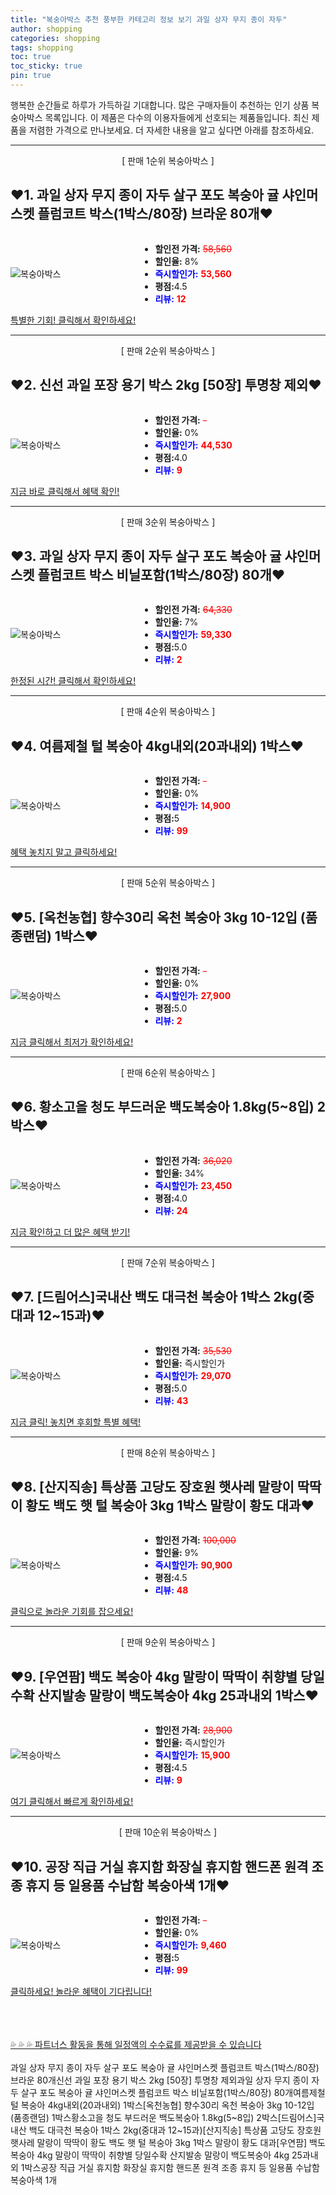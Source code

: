 ```yaml
---
title: "복숭아박스 추천 풍부한 카테고리 정보 보기 과일 상자 무지 종이 자두"
author: shopping
categories: shopping
tags: shopping
toc: true
toc_sticky: true
pin: true
---
```

행복한 순간들로 하루가 가득하길 기대합니다. 많은 구매자들이 추천하는 인기 상품 복숭아박스 목록입니다. 이 제품은 다수의 이용자들에게 선호되는 제품들입니다. 최신 제품을 저렴한 가격으로 만나보세요. 더 자세한 내용을 알고 싶다면 아래를 참조하세요.

---
<p class="toplist" style="margin: 0 auto; display: block; width: fit-content;">[ 판매 1순위 복숭아박스 ]</p>

<h2><strong>❤️1. 과일 상자 무지 종이 자두 살구 포도 복숭아 귤 샤인머스켓 플럼코트 박스(1박스/80장) 브라운 80개❤️</strong></h2>

<div style="display: flex; align-items: center;">
    <div style="flex: 0.4;">
        <img src="https://thumbnail9.coupangcdn.com/thumbnails/remote/230x230ex/image/vendor_inventory/70e4/3c2b2d5db4be5f1a718162c8cada00c008a9e29afbfe861455126bf5bb91.jpg" alt="복숭아박스" style="max-width: 100%;">
    </div>
    <div style="flex: 0.6; margin-left: 10px;">
        <ul>
            <li><strong>할인전 가격:</strong> <del style="color: red;">58,560</del></li>
            <li><strong>할인율:</strong> 8%</li>
            <li><span style='color:blue'><strong>즉시할인가:</strong></span> <span style='color:red'><strong>53,560</strong></span></li>
            <li><strong>평점:</strong>4.5</li>
            <li><span style='color:blue'><strong>리뷰:</strong></span> <span style='color:red'><strong>12</strong></span></li>
        </ul>
    </div>
</div>
<div class="center">
    <a href="https://selin100587.github.io?lptag=AF9450613&subid=githubio&pageKey=7470239573&traceid=V0-153&itemId=19491136118&vendorItemId=86600873570" class="myButton">
        특별한 기회! 클릭해서 확인하세요!
    </a>
</div>


---
<p class="toplist" style="margin: 0 auto; display: block; width: fit-content;">[ 판매 2순위 복숭아박스 ]</p>

<h2><strong>❤️2. 신선 과일 포장 용기 박스 2kg [50장] 투명창 제외❤️</strong></h2>

<div style="display: flex; align-items: center;">
    <div style="flex: 0.4;">
        <img src="https://thumbnail7.coupangcdn.com/thumbnails/remote/230x230ex/image/vendor_inventory/209c/f98a9447476182cc9e4b20cc46107c46517c23ce6826aa45fadfeb1a2d58.jpg" alt="복숭아박스" style="max-width: 100%;">
    </div>
    <div style="flex: 0.6; margin-left: 10px;">
        <ul>
            <li><strong>할인전 가격:</strong> <del style="color: red;">-</del></li>
            <li><strong>할인율:</strong> 0%</li>
            <li><span style='color:blue'><strong>즉시할인가:</strong></span> <span style='color:red'><strong>44,530</strong></span></li>
            <li><strong>평점:</strong>4.0</li>
            <li><span style='color:blue'><strong>리뷰:</strong></span> <span style='color:red'><strong>9</strong></span></li>
        </ul>
    </div>
</div>
<div class="center">
    <a href="https://selin100587.github.io?lptag=AF9450613&subid=githubio&pageKey=7344769410&traceid=V0-153&itemId=18886619418&vendorItemId=86014852393" class="myButton">
        지금 바로 클릭해서 혜택 확인!
    </a>
</div>


---
<p class="toplist" style="margin: 0 auto; display: block; width: fit-content;">[ 판매 3순위 복숭아박스 ]</p>

<h2><strong>❤️3. 과일 상자 무지 종이 자두 살구 포도 복숭아 귤 샤인머스켓 플럼코트 박스 비닐포함(1박스/80장) 80개❤️</strong></h2>

<div style="display: flex; align-items: center;">
    <div style="flex: 0.4;">
        <img src="https://thumbnail6.coupangcdn.com/thumbnails/remote/230x230ex/image/vendor_inventory/de64/7444fde7a0832be1ef12e9dc8f88cd4a9ad81320c7757537db39f171524e.jpg" alt="복숭아박스" style="max-width: 100%;">
    </div>
    <div style="flex: 0.6; margin-left: 10px;">
        <ul>
            <li><strong>할인전 가격:</strong> <del style="color: red;">64,330</del></li>
            <li><strong>할인율:</strong> 7%</li>
            <li><span style='color:blue'><strong>즉시할인가:</strong></span> <span style='color:red'><strong>59,330</strong></span></li>
            <li><strong>평점:</strong>5.0</li>
            <li><span style='color:blue'><strong>리뷰:</strong></span> <span style='color:red'><strong>2</strong></span></li>
        </ul>
    </div>
</div>
<div class="center">
    <a href="https://selin100587.github.io?lptag=AF9450613&subid=githubio&pageKey=7597070542&traceid=V0-153&itemId=20088018618&vendorItemId=87183442743" class="myButton">
        한정된 시간! 클릭해서 확인하세요!
    </a>
</div>


---
<p class="toplist" style="margin: 0 auto; display: block; width: fit-content;">[ 판매 4순위 복숭아박스 ]</p>

<h2><strong>❤️4. 여름제철 털 복숭아 4kg내외(20과내외) 1박스❤️</strong></h2>

<div style="display: flex; align-items: center;">
    <div style="flex: 0.4;">
        <img src="https://thumbnail7.coupangcdn.com/thumbnails/remote/230x230ex/image/vendor_inventory/ca96/1961abd71981dbb95657c843a236e5ca1c419d68cc52f4b1fac4ba3e02f8.jpg" alt="복숭아박스" style="max-width: 100%;">
    </div>
    <div style="flex: 0.6; margin-left: 10px;">
        <ul>
            <li><strong>할인전 가격:</strong> <del style="color: red;">-</del></li>
            <li><strong>할인율:</strong> 0%</li>
            <li><span style='color:blue'><strong>즉시할인가:</strong></span> <span style='color:red'><strong>14,900</strong></span></li>
            <li><strong>평점:</strong>5</li>
            <li><span style='color:blue'><strong>리뷰:</strong></span> <span style='color:red'><strong>99</strong></span></li>
        </ul>
    </div>
</div>
<div class="center">
    <a href="https://selin100587.github.io?lptag=AF9450613&subid=githubio&pageKey=8192000081&traceid=V0-153&itemId=23447795503&vendorItemId=90474569387" class="myButton">
        혜택 놓치지 말고 클릭하세요!
    </a>
</div>


---
<p class="toplist" style="margin: 0 auto; display: block; width: fit-content;">[ 판매 5순위 복숭아박스 ]</p>

<h2><strong>❤️5. [옥천농협] 향수30리 옥천 복숭아 3kg 10-12입 (품종랜덤) 1박스❤️</strong></h2>

<div style="display: flex; align-items: center;">
    <div style="flex: 0.4;">
        <img src="https://thumbnail8.coupangcdn.com/thumbnails/remote/230x230ex/image/vendor_inventory/d230/4d68861fbe56ecfeb7a3587a48a4db27410e3319c82c21ebd8a193806819.jpg" alt="복숭아박스" style="max-width: 100%;">
    </div>
    <div style="flex: 0.6; margin-left: 10px;">
        <ul>
            <li><strong>할인전 가격:</strong> <del style="color: red;">-</del></li>
            <li><strong>할인율:</strong> 0%</li>
            <li><span style='color:blue'><strong>즉시할인가:</strong></span> <span style='color:red'><strong>27,900</strong></span></li>
            <li><strong>평점:</strong>5.0</li>
            <li><span style='color:blue'><strong>리뷰:</strong></span> <span style='color:red'><strong>2</strong></span></li>
        </ul>
    </div>
</div>
<div class="center">
    <a href="https://selin100587.github.io?lptag=AF9450613&subid=githubio&pageKey=8215746463&traceid=V0-153&itemId=23597569926&vendorItemId=90623395449" class="myButton">
        지금 클릭해서 최저가 확인하세요!
    </a>
</div>


---
<p class="toplist" style="margin: 0 auto; display: block; width: fit-content;">[ 판매 6순위 복숭아박스 ]</p>

<h2><strong>❤️6. 황소고을 청도 부드러운 백도복숭아 1.8kg(5~8입) 2박스❤️</strong></h2>

<div style="display: flex; align-items: center;">
    <div style="flex: 0.4;">
        <img src="https://thumbnail10.coupangcdn.com/thumbnails/remote/230x230ex/image/retail/images/be83308e-b35f-4f29-b5fc-b117f94c0dfb2681388226272758944.png" alt="복숭아박스" style="max-width: 100%;">
    </div>
    <div style="flex: 0.6; margin-left: 10px;">
        <ul>
            <li><strong>할인전 가격:</strong> <del style="color: red;">36,020</del></li>
            <li><strong>할인율:</strong> 34%</li>
            <li><span style='color:blue'><strong>즉시할인가:</strong></span> <span style='color:red'><strong>23,450</strong></span></li>
            <li><strong>평점:</strong>4.0</li>
            <li><span style='color:blue'><strong>리뷰:</strong></span> <span style='color:red'><strong>24</strong></span></li>
        </ul>
    </div>
</div>
<div class="center">
    <a href="https://selin100587.github.io?lptag=AF9450613&subid=githubio&pageKey=7410729618&traceid=V0-153&itemId=19597936030&vendorItemId=86705156037" class="myButton">
        지금 확인하고 더 많은 혜택 받기!
    </a>
</div>


---
<p class="toplist" style="margin: 0 auto; display: block; width: fit-content;">[ 판매 7순위 복숭아박스 ]</p>

<h2><strong>❤️7. [드림어스]국내산 백도 대극천 복숭아 1박스 2kg(중대과 12~15과)❤️</strong></h2>

<div style="display: flex; align-items: center;">
    <div style="flex: 0.4;">
        <img src="https://thumbnail9.coupangcdn.com/thumbnails/remote/230x230ex/image/vendor_inventory/d967/a9857c7f73b683188a711c89c5953dc0ee49008a044418897167512aaa62.jpg" alt="복숭아박스" style="max-width: 100%;">
    </div>
    <div style="flex: 0.6; margin-left: 10px;">
        <ul>
            <li><strong>할인전 가격:</strong> <del style="color: red;">35,530</del></li>
            <li><strong>할인율:</strong> 즉시할인가</li>
            <li><span style='color:blue'><strong>즉시할인가:</strong></span> <span style='color:red'><strong>29,070</strong></span></li>
            <li><strong>평점:</strong>5.0</li>
            <li><span style='color:blue'><strong>리뷰:</strong></span> <span style='color:red'><strong>43</strong></span></li>
        </ul>
    </div>
</div>
<div class="center">
    <a href="https://selin100587.github.io?lptag=AF9450613&subid=githubio&pageKey=8203264977&traceid=V0-153&itemId=23521052433&vendorItemId=90547391812" class="myButton">
        지금 클릭! 놓치면 후회할 특별 혜택!
    </a>
</div>


---
<p class="toplist" style="margin: 0 auto; display: block; width: fit-content;">[ 판매 8순위 복숭아박스 ]</p>

<h2><strong>❤️8. [산지직송] 특상품 고당도 장호원 햇사레 말랑이 딱딱이 황도 백도 햇 털 복숭아 3kg 1박스 말랑이 황도 대과❤️</strong></h2>

<div style="display: flex; align-items: center;">
    <div style="flex: 0.4;">
        <img src="https://thumbnail6.coupangcdn.com/thumbnails/remote/230x230ex/image/vendor_inventory/5426/2fda50168a19c24f952c61fed3b41bfa6e66d9f896e93f00c6cca0c37738.jpg" alt="복숭아박스" style="max-width: 100%;">
    </div>
    <div style="flex: 0.6; margin-left: 10px;">
        <ul>
            <li><strong>할인전 가격:</strong> <del style="color: red;">100,000</del></li>
            <li><strong>할인율:</strong> 9%</li>
            <li><span style='color:blue'><strong>즉시할인가:</strong></span> <span style='color:red'><strong>90,900</strong></span></li>
            <li><strong>평점:</strong>4.5</li>
            <li><span style='color:blue'><strong>리뷰:</strong></span> <span style='color:red'><strong>48</strong></span></li>
        </ul>
    </div>
</div>
<div class="center">
    <a href="https://selin100587.github.io?lptag=AF9450613&subid=githubio&pageKey=8203548734&traceid=V0-153&itemId=23522595527&vendorItemId=90548930937" class="myButton">
        클릭으로 놀라운 기회를 잡으세요!
    </a>
</div>


---
<p class="toplist" style="margin: 0 auto; display: block; width: fit-content;">[ 판매 9순위 복숭아박스 ]</p>

<h2><strong>❤️9. [우연팜] 백도 복숭아 4kg 말랑이 딱딱이 취향별 당일수확 산지발송 말랑이 백도복숭아 4kg 25과내외 1박스❤️</strong></h2>

<div style="display: flex; align-items: center;">
    <div style="flex: 0.4;">
        <img src="https://thumbnail9.coupangcdn.com/thumbnails/remote/230x230ex/image/vendor_inventory/bf21/f0b56373516026ef1ce67f2bd63d541d3023b140f10b2c845e1470ffe58c.jpg" alt="복숭아박스" style="max-width: 100%;">
    </div>
    <div style="flex: 0.6; margin-left: 10px;">
        <ul>
            <li><strong>할인전 가격:</strong> <del style="color: red;">28,900</del></li>
            <li><strong>할인율:</strong> 즉시할인가</li>
            <li><span style='color:blue'><strong>즉시할인가:</strong></span> <span style='color:red'><strong>15,900</strong></span></li>
            <li><strong>평점:</strong>4.5</li>
            <li><span style='color:blue'><strong>리뷰:</strong></span> <span style='color:red'><strong>9</strong></span></li>
        </ul>
    </div>
</div>
<div class="center">
    <a href="https://selin100587.github.io?lptag=AF9450613&subid=githubio&pageKey=8215308402&traceid=V0-153&itemId=23596080400&vendorItemId=90621931521" class="myButton">
        여기 클릭해서 빠르게 확인하세요!
    </a>
</div>


---
<p class="toplist" style="margin: 0 auto; display: block; width: fit-content;">[ 판매 10순위 복숭아박스 ]</p>

<h2><strong>❤️10. 공장 직급 거실 휴지함 화장실 휴지함 핸드폰 원격 조종 휴지 등 일용품 수납함 복숭아색 1개❤️</strong></h2>

<div style="display: flex; align-items: center;">
    <div style="flex: 0.4;">
        <img src="https://thumbnail7.coupangcdn.com/thumbnails/remote/230x230ex/image/vendor_inventory/cfbf/6b6b166b29f441f6ac39a748f476a1f71040451d0252931b9d078da48a5d.jpg" alt="복숭아박스" style="max-width: 100%;">
    </div>
    <div style="flex: 0.6; margin-left: 10px;">
        <ul>
            <li><strong>할인전 가격:</strong> <del style="color: red;">-</del></li>
            <li><strong>할인율:</strong> 0%</li>
            <li><span style='color:blue'><strong>즉시할인가:</strong></span> <span style='color:red'><strong>9,460</strong></span></li>
            <li><strong>평점:</strong>5</li>
            <li><span style='color:blue'><strong>리뷰:</strong></span> <span style='color:red'><strong>99</strong></span></li>
        </ul>
    </div>
</div>
<div class="center">
    <a href="https://selin100587.github.io?lptag=AF9450613&subid=githubio&pageKey=8234928027&traceid=V0-153&itemId=23704081996&vendorItemId=90729108285" class="myButton">
        클릭하세요! 놀라운 혜택이 기다립니다!
    </a>
</div>

<br><br><br>[💦 💦 💦 파트너스 활동을 통해 일정액의 수수료를 제공받을 수 있습니다](https://link.coupang.com/a/bcpT2c)<br><br>과일 상자 무지 종이 자두 살구 포도 복숭아 귤 샤인머스켓 플럼코트 박스(1박스/80장) 브라운 80개신선 과일 포장 용기 박스 2kg [50장] 투명창 제외과일 상자 무지 종이 자두 살구 포도 복숭아 귤 샤인머스켓 플럼코트 박스 비닐포함(1박스/80장) 80개여름제철 털 복숭아 4kg내외(20과내외) 1박스[옥천농협] 향수30리 옥천 복숭아 3kg 10-12입 (품종랜덤) 1박스황소고을 청도 부드러운 백도복숭아 1.8kg(5~8입) 2박스[드림어스]국내산 백도 대극천 복숭아 1박스 2kg(중대과 12~15과)[산지직송] 특상품 고당도 장호원 햇사레 말랑이 딱딱이 황도 백도 햇 털 복숭아 3kg 1박스 말랑이 황도 대과[우연팜] 백도 복숭아 4kg 말랑이 딱딱이 취향별 당일수확 산지발송 말랑이 백도복숭아 4kg 25과내외 1박스공장 직급 거실 휴지함 화장실 휴지함 핸드폰 원격 조종 휴지 등 일용품 수납함 복숭아색 1개